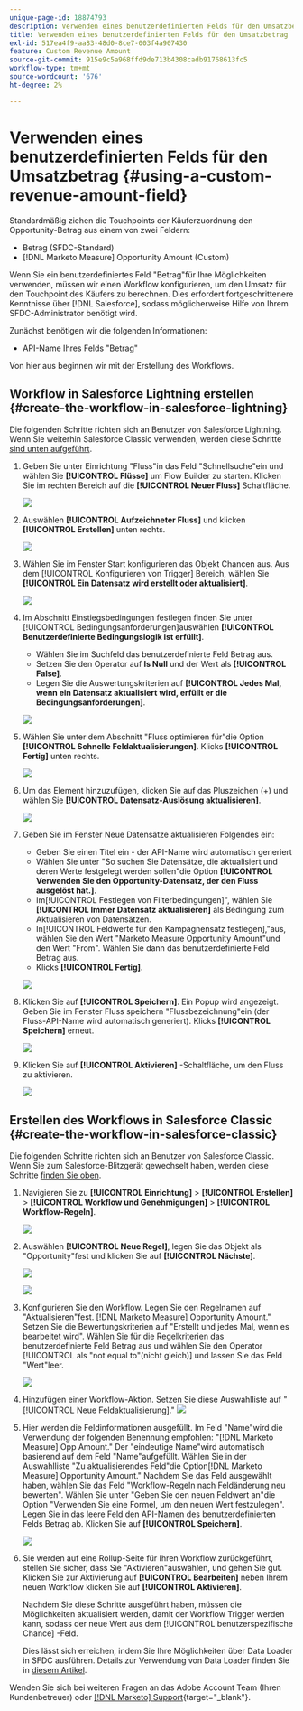```yaml
---
unique-page-id: 18874793
description: Verwenden eines benutzerdefinierten Felds für den Umsatzbetrag - [!DNL Marketo Measure]
title: Verwenden eines benutzerdefinierten Felds für den Umsatzbetrag
exl-id: 517ea4f9-aa83-48d0-8ce7-003f4a907430
feature: Custom Revenue Amount
source-git-commit: 915e9c5a968ffd9de713b4308cadb91768613fc5
workflow-type: tm+mt
source-wordcount: '676'
ht-degree: 2%

---
```


# Verwenden eines benutzerdefinierten Felds für den Umsatzbetrag {#using-a-custom-revenue-amount-field}

Standardmäßig ziehen die Touchpoints der Käuferzuordnung den Opportunity-Betrag aus einem von zwei Feldern:

* Betrag (SFDC-Standard)
* [!DNL Marketo Measure] Opportunity Amount (Custom)

Wenn Sie ein benutzerdefiniertes Feld &quot;Betrag&quot;für Ihre Möglichkeiten verwenden, müssen wir einen Workflow konfigurieren, um den Umsatz für den Touchpoint des Käufers zu berechnen. Dies erfordert fortgeschrittenere Kenntnisse über [!DNL Salesforce], sodass möglicherweise Hilfe von Ihrem SFDC-Administrator benötigt wird.

Zunächst benötigen wir die folgenden Informationen:

* API-Name Ihres Felds &quot;Betrag&quot;

Von hier aus beginnen wir mit der Erstellung des Workflows.

## Workflow in Salesforce Lightning erstellen {#create-the-workflow-in-salesforce-lightning}

Die folgenden Schritte richten sich an Benutzer von Salesforce Lightning. Wenn Sie weiterhin Salesforce Classic verwenden, werden diese Schritte [sind unten aufgeführt](#create-the-workflow-in-salesforce-classic).

1. Geben Sie unter Einrichtung &quot;Fluss&quot;in das Feld &quot;Schnellsuche&quot;ein und wählen Sie **[!UICONTROL Flüsse]** um Flow Builder zu starten. Klicken Sie im rechten Bereich auf die **[!UICONTROL Neuer Fluss]** Schaltfläche.

   ![](assets/using-a-custom-revenue-amount-field-1.png)

1. Auswählen **[!UICONTROL Aufzeichneter Fluss]** und klicken **[!UICONTROL Erstellen]** unten rechts.

   ![](assets/using-a-custom-revenue-amount-field-2.png)

1. Wählen Sie im Fenster Start konfigurieren das Objekt Chancen aus. Aus dem [!UICONTROL Konfigurieren von Trigger] Bereich, wählen Sie **[!UICONTROL Ein Datensatz wird erstellt oder aktualisiert]**.

   ![](assets/using-a-custom-revenue-amount-field-3.png)

1. Im Abschnitt Einstiegsbedingungen festlegen finden Sie unter [!UICONTROL Bedingungsanforderungen]auswählen **[!UICONTROL Benutzerdefinierte Bedingungslogik ist erfüllt]**.
   * Wählen Sie im Suchfeld das benutzerdefinierte Feld Betrag aus.
   * Setzen Sie den Operator auf **Is Null** und der Wert als **[!UICONTROL False]**.
   * Legen Sie die Auswertungskriterien auf **[!UICONTROL Jedes Mal, wenn ein Datensatz aktualisiert wird, erfüllt er die Bedingungsanforderungen]**.

   ![](assets/using-a-custom-revenue-amount-field-4.png)

1. Wählen Sie unter dem Abschnitt &quot;Fluss optimieren für&quot;die Option **[!UICONTROL Schnelle Feldaktualisierungen]**. Klicks **[!UICONTROL Fertig]** unten rechts.

   ![](assets/using-a-custom-revenue-amount-field-5.png)

1. Um das Element hinzuzufügen, klicken Sie auf das Pluszeichen (+) und wählen Sie **[!UICONTROL Datensatz-Auslösung aktualisieren]**.

   ![](assets/using-a-custom-revenue-amount-field-6.png)

1. Geben Sie im Fenster Neue Datensätze aktualisieren Folgendes ein:

   * Geben Sie einen Titel ein - der API-Name wird automatisch generiert
   * Wählen Sie unter &quot;So suchen Sie Datensätze, die aktualisiert und deren Werte festgelegt werden sollen&quot;die Option **[!UICONTROL Verwenden Sie den Opportunity-Datensatz, der den Fluss ausgelöst hat.]**.
   * Im[!UICONTROL Festlegen von Filterbedingungen]&quot;, wählen Sie **[!UICONTROL Immer Datensatz aktualisieren]** als Bedingung zum Aktualisieren von Datensätzen.
   * In[!UICONTROL Feldwerte für den Kampagnensatz festlegen],&quot;aus, wählen Sie den Wert &quot;Marketo Measure Opportunity Amount&quot;und den Wert &quot;From&quot;. Wählen Sie dann das benutzerdefinierte Feld Betrag aus.
   * Klicks **[!UICONTROL Fertig]**.

   ![](assets/using-a-custom-revenue-amount-field-7.png)

1. Klicken Sie auf **[!UICONTROL Speichern]**. Ein Popup wird angezeigt. Geben Sie im Fenster Fluss speichern &quot;Flussbezeichnung&quot;ein (der Fluss-API-Name wird automatisch generiert). Klicks **[!UICONTROL Speichern]** erneut.

   ![](assets/using-a-custom-revenue-amount-field-8.png)

1. Klicken Sie auf **[!UICONTROL Aktivieren]** -Schaltfläche, um den Fluss zu aktivieren.

   ![](assets/using-a-custom-revenue-amount-field-9.png)

## Erstellen des Workflows in Salesforce Classic {#create-the-workflow-in-salesforce-classic}

Die folgenden Schritte richten sich an Benutzer von Salesforce Classic. Wenn Sie zum Salesforce-Blitzgerät gewechselt haben, werden diese Schritte [finden Sie oben](#create-the-workflow-in-salesforce-lightning).

1. Navigieren Sie zu **[!UICONTROL Einrichtung]** > **[!UICONTROL Erstellen]** > **[!UICONTROL Workflow und Genehmigungen]** > **[!UICONTROL Workflow-Regeln]**.

   ![](assets/using-a-custom-revenue-amount-field-10.png)

1. Auswählen **[!UICONTROL Neue Regel]**, legen Sie das Objekt als &quot;Opportunity&quot;fest und klicken Sie auf **[!UICONTROL Nächste]**.

   ![](assets/using-a-custom-revenue-amount-field-11.png)

   ![](assets/using-a-custom-revenue-amount-field-12.png)

1. Konfigurieren Sie den Workflow. Legen Sie den Regelnamen auf &quot;Aktualisieren&quot;fest. [!DNL Marketo Measure] Opportunity Amount.&quot; Setzen Sie die Bewertungskriterien auf &quot;Erstellt und jedes Mal, wenn es bearbeitet wird&quot;. Wählen Sie für die Regelkriterien das benutzerdefinierte Feld Betrag aus und wählen Sie den Operator [!UICONTROL als &quot;not equal to&quot;(nicht gleich)] und lassen Sie das Feld &quot;Wert&quot;leer.

   ![](assets/using-a-custom-revenue-amount-field-13.png)

1. Hinzufügen einer Workflow-Aktion. Setzen Sie diese Auswahlliste auf &quot;[!UICONTROL Neue Feldaktualisierung].&quot;
   ![](assets/using-a-custom-revenue-amount-field-14.png)

1. Hier werden die Feldinformationen ausgefüllt. Im Feld &quot;Name&quot;wird die Verwendung der folgenden Benennung empfohlen: &quot;[!DNL Marketo Measure] Opp Amount.&quot; Der &quot;eindeutige Name&quot;wird automatisch basierend auf dem Feld &quot;Name&quot;aufgefüllt. Wählen Sie in der Auswahlliste &quot;Zu aktualisierendes Feld&quot;die Option[!DNL Marketo Measure] Opportunity Amount.&quot; Nachdem Sie das Feld ausgewählt haben, wählen Sie das Feld &quot;Workflow-Regeln nach Feldänderung neu bewerten&quot;. Wählen Sie unter &quot;Geben Sie den neuen Feldwert an&quot;die Option &quot;Verwenden Sie eine Formel, um den neuen Wert festzulegen&quot;. Legen Sie in das leere Feld den API-Namen des benutzerdefinierten Felds Betrag ab. Klicken Sie auf **[!UICONTROL Speichern]**.

   ![](assets/using-a-custom-revenue-amount-field-15.png)

1. Sie werden auf eine Rollup-Seite für Ihren Workflow zurückgeführt, stellen Sie sicher, dass Sie &quot;Aktivieren&quot;auswählen, und gehen Sie gut. Klicken Sie zur Aktivierung auf **[!UICONTROL Bearbeiten]** neben Ihrem neuen Workflow klicken Sie auf **[!UICONTROL Aktivieren]**.

   Nachdem Sie diese Schritte ausgeführt haben, müssen die Möglichkeiten aktualisiert werden, damit der Workflow Trigger werden kann, sodass der neue Wert aus dem [!UICONTROL benutzerspezifische Chance] -Feld.

   Dies lässt sich erreichen, indem Sie Ihre Möglichkeiten über Data Loader in SFDC ausführen. Details zur Verwendung von Data Loader finden Sie in [diesem Artikel](/help/advanced-marketo-measure-features/custom-revenue-amount/using-data-loader-to-update-marketo-measure-custom-amount-field.md).

Wenden Sie sich bei weiteren Fragen an das Adobe Account Team (Ihren Kundenbetreuer) oder [[!DNL Marketo] Support](https://nation.marketo.com/t5/support/ct-p/Support){target="_blank"}.
